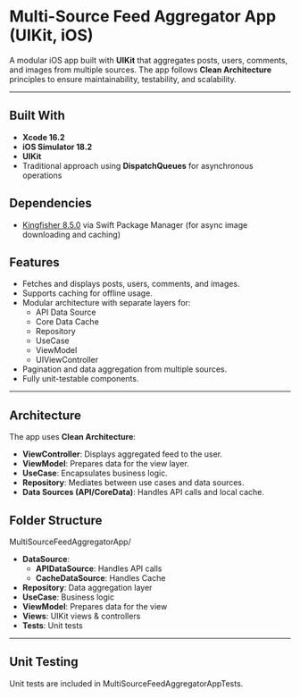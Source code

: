 # Multi-Source Feed Aggregator App (UIKit, iOS)

A modular iOS app built with **UIKit** that aggregates posts, users, comments, and images from multiple sources. The app follows **Clean Architecture** principles to ensure maintainability, testability, and scalability.

---

## Built With

- **Xcode 16.2**
- **iOS Simulator 18.2**
- **UIKit**
- Traditional approach using **DispatchQueues** for asynchronous operations

## Dependencies

- [Kingfisher 8.5.0](https://github.com/onevcat/Kingfisher) via Swift Package Manager (for async image downloading and caching)

## Features

- Fetches and displays posts, users, comments, and images.
- Supports caching for offline usage.
- Modular architecture with separate layers for:
  - API Data Source
  - Core Data Cache
  - Repository
  - UseCase
  - ViewModel
  - UIViewController
- Pagination and data aggregation from multiple sources.
- Fully unit-testable components.

---

## Architecture

The app uses **Clean Architecture**:
- **ViewController**: Displays aggregated feed to the user.
- **ViewModel**: Prepares data for the view layer.
- **UseCase**: Encapsulates business logic.
- **Repository**: Mediates between use cases and data sources.
- **Data Sources (API/CoreData)**: Handles API calls and local cache.

## Folder Structure

MultiSourceFeedAggregatorApp/
- **DataSource**:
  - **APIDataSource**: Handles API calls
  - **CacheDataSource**: Handles Cache
- **Repository**: Data aggregation layer
- **UseCase**: Business logic
- **ViewModel**: Prepares data for the view
- **Views**: UIKit views & controllers
- **Tests**: Unit tests

---

## Unit Testing
Unit tests are included in MultiSourceFeedAggregatorAppTests.

